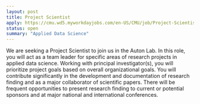 ```yaml
---
layout: post
title: Project Scientist
apply: https://cmu.wd5.myworkdayjobs.com/en-US/CMU/job/Project-Scientist_2017541
status: open
summary: "Applied Data Science"
---
```


We are seeking a Project Scientist to join us in the Auton Lab. In this role, you will act as a team leader for specific areas of research projects in applied data science. Working with principal investigator(s), you will prioritize project goals based on overall organizational goals. You will contribute significantly in the development and documentation of research finding and as a major collaborator of scientific papers. There will be frequent opportunities to present research finding to current or potential sponsors and at major national and international conferences.
